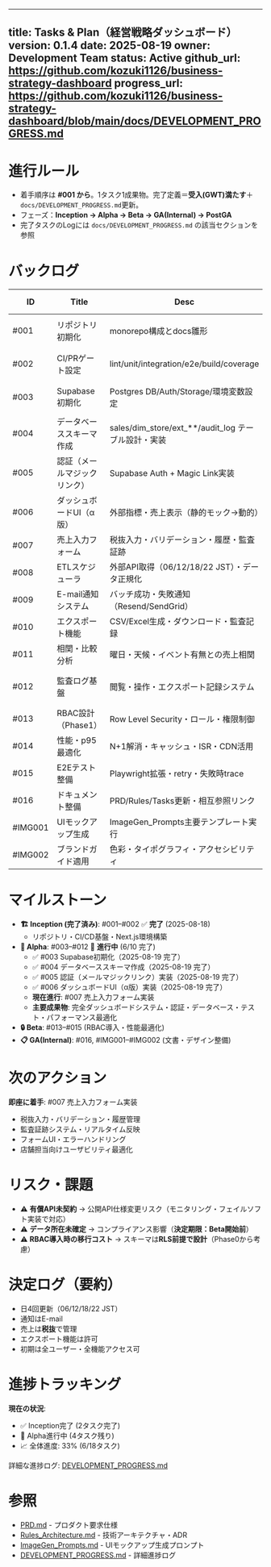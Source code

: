 <!-- filename: Tasks.md -->
---
title: Tasks & Plan（経営戦略ダッシュボード）
version: 0.1.4
date: 2025-08-19
owner: Development Team
status: Active
github_url: https://github.com/kozuki1126/business-strategy-dashboard
progress_url: https://github.com/kozuki1126/business-strategy-dashboard/blob/main/docs/DEVELOPMENT_PROGRESS.md
---

# 進行ルール
- 着手順序は **#001 から**。1タスク1成果物。完了定義＝**受入(GWT)満たす**＋`docs/DEVELOPMENT_PROGRESS.md`更新。
- フェーズ：**Inception → Alpha → Beta → GA(Internal) → PostGA**
- 完了タスクのLogには `docs/DEVELOPMENT_PROGRESS.md` の該当セクションを参照

# バックログ

| ID | Title | Desc | Owner | Status | Priority | DependsOn | Deliverables | Due | Acceptance (GWT) | Links (PRD/Rules/ImageGen) | GithubIssueURL | Log |
|---|---|---|---|---|---|---|---|---|---|---|---|---|
| #001 | リポジトリ初期化 | monorepo構成とdocs雛形 | Claude Assistant | ✅ Completed | High | - | repo, `docs/*` | 2025-08-18 | Given repo作成 When push Then CIが動作 | PRD/Rules | TBD | [2025-08-18 14:30](https://github.com/kozuki1126/business-strategy-dashboard/blob/main/docs/DEVELOPMENT_PROGRESS.md#completed-001---リポジトリ初期化) |
| #002 | CI/PRゲート設定 | lint/unit/integration/e2e/build/coverage | Claude Assistant | ✅ Completed | High | #001 | GH Actions, Next.js基盤, テスト環境 | 2025-08-18 | Given PR When CI Then 6チェック通過 | Rules | TBD | [2025-08-18 15:00](https://github.com/kozuki1126/business-strategy-dashboard/blob/main/docs/DEVELOPMENT_PROGRESS.md#completed-002---ciprゲート設定) |
| #003 | Supabase初期化 | Postgres DB/Auth/Storage/環境変数設定 | Claude Assistant | ✅ Completed | High | #001,#002 | Supabase proj, DB接続確認, Auth設定 | 2025-08-19 | Given .env.local設定 When `npm run db:migrate` Then 接続成功＋seed実行OK | PRD/Rules | TBD | [2025-08-19 14:00](https://github.com/kozuki1126/business-strategy-dashboard/blob/main/docs/DEVELOPMENT_PROGRESS.md#completed-003---supabase初期化) |
| #004 | データベーススキーマ作成 | sales/dim_store/ext_**/audit_log テーブル設計・実装 | Claude Assistant | ✅ Completed | High | #003 | migration files, seed data, tests | 2025-08-19 | Given migration実行 When seed投入 Then 全テーブル作成＋基本データ確認 | PRD/Rules | TBD | [2025-08-19 16:45](https://github.com/kozuki1126/business-strategy-dashboard/blob/main/docs/DEVELOPMENT_PROGRESS.md#completed-004---データベーススキーマ作成) |
| #005 | 認証（メールマジックリンク） | Supabase Auth + Magic Link実装 | Claude Assistant | ✅ Completed | High | #003,#004 | /auth pages, auth middleware | 2025-08-19 | Given 登録メール When magic link Then ログイン成功＋セッション30分有効 | PRD/Rules | TBD | [2025-08-19 16:57](https://github.com/kozuki1126/business-strategy-dashboard/blob/main/docs/DEVELOPMENT_PROGRESS.md#completed-005---認証メールマジックリンク実装) |
| #006 | ダッシュボードUI（α版） | 外部指標・売上表示（静的モック→動的） | Claude Assistant | ✅ Completed | High | #004,#005 | /dashboard page, charts | 2025-08-19 | Given 期間・店舗選択 When 表示 Then p95≤1500ms＋全指標レンダリング | PRD/ImageGen | TBD | [2025-08-19 17:30](https://github.com/kozuki1126/business-strategy-dashboard/blob/main/docs/DEVELOPMENT_PROGRESS.md#completed-006---ダッシュボードuiα版実装) |
| #007 | 売上入力フォーム | 税抜入力・バリデーション・履歴・監査証跡 | Claude Assistant | 🚧 Next | High | #004,#005 | /sales page, form validation | TBD | Given 店舗担当 When 売上入力・保存 Then 即時集計反映＋audit_log記録 | PRD | TBD | |
| #008 | ETLスケジューラ | 外部API取得（06/12/18/22 JST）・データ正規化 | TBD | Todo | High | #003,#004 | cron jobs, API integration | TBD | Given 定時 When バッチ実行 Then 10分以内にext_**テーブル更新完了 | PRD/Rules | TBD | |
| #009 | E-mail通知システム | バッチ成功・失敗通知（Resend/SendGrid） | TBD | Todo | High | #008 | email service integration | TBD | Given バッチ失敗 When 検知 Then 5分以内にアラートメール送信 | PRD/Rules | TBD | |
| #010 | エクスポート機能 | CSV/Excel生成・ダウンロード・監査記録 | TBD | Todo | Medium | #004,#005 | /export API, file generation | TBD | Given 期間・店舗指定 When Export実行 Then p95≤5s＋audit_log記録 | PRD | TBD | |
| #011 | 相関・比較分析 | 曜日・天候・イベント有無との売上相関 | TBD | Todo | Medium | #006,#008 | analytics components | TBD | Given 分析期間指定 When 実行 Then 相関係数・ヒートマップ表示 | PRD | TBD | |
| #012 | 監査ログ基盤 | 閲覧・操作・エクスポート記録システム | TBD | Todo | Medium | #004 | audit_log完全実装 | TBD | Given 任意操作 When 実行 Then audit_log(actor/action/target/timestamp)記録 | Rules | TBD | |
| #013 | RBAC設計（Phase1） | Row Level Security・ロール・権限制御 | TBD | Todo | Medium | #012 | RLS policies, role management | TBD | Given ロール設定 When データアクセス Then 適切な制限動作確認 | PRD/Rules | TBD | |
| #014 | 性能・p95最適化 | N+1解消・キャッシュ・ISR・CDN活用 | TBD | Todo | Medium | #006,#008 | performance audit報告 | TBD | Given 100CCU負荷 When 30分継続 Then SLO(99.5%可用性)達成 | Rules | TBD | |
| #015 | E2Eテスト整備 | Playwright拡張・retry・失敗時trace | TBD | Todo | Medium | #002,#006 | comprehensive e2e suite | TBD | Given CI pipeline When e2e実行 Then 全シナリオpass・失敗時trace取得 | Rules | TBD | |
| #016 | ドキュメント整備 | PRD/Rules/Tasks更新・相互参照リンク | TBD | Todo | Low | All core features | v0.2 documentation | TBD | Given 文書更新 When レビュー Then 相互参照・整合性確認済み | All | TBD | |
| #IMG001 | UIモックアップ生成 | ImageGen_Prompts主要テンプレート実行 | TBD | Todo | High | #001 | 5template/15mockup images | TBD | Given prompts When 画像生成 Then 高品質mockup 3枚/template完成 | ImageGen | TBD | |
| #IMG002 | ブランドガイド適用 | 色彩・タイポグラフィ・アクセシビリティ | TBD | Todo | Medium | #IMG001 | brand-compliant designs | TBD | Given ブランド指針 When デザイン適用 Then WCAG AA準拠確認 | ImageGen/Rules | TBD | |

# マイルストーン

- **🏗️ Inception (完了済み)**: #001–#002 ✅ **完了** (2025-08-18)
  - リポジトリ・CI/CD基盤・Next.js環境構築
- **🚀 Alpha**: #003–#012 🚧 **進行中** (6/10 完了)
  - ✅ #003 Supabase初期化（2025-08-19 完了）
  - ✅ #004 データベーススキーマ作成（2025-08-19 完了）
  - ✅ #005 認証（メールマジックリンク）実装（2025-08-19 完了）
  - ✅ #006 ダッシュボードUI（α版）実装（2025-08-19 完了）
  - **現在進行**: #007 売上入力フォーム実装
  - **主要成果物**: 完全ダッシュボードシステム・認証・データベース・テスト・パフォーマンス最適化
- **🔒 Beta**: #013–#015 (RBAC導入・性能最適化)
- **📋 GA(Internal)**: #016, #IMG001–#IMG002 (文書・デザイン整備)

# 次のアクション

**即座に着手**: #007 売上入力フォーム実装
- 税抜入力・バリデーション・履歴管理
- 監査証跡システム・リアルタイム反映
- フォームUI・エラーハンドリング
- 店舗担当向けユーザビリティ最適化

# リスク・課題

- ⚠️ **有償API未契約** → 公開API仕様変更リスク（モニタリング・フェイルソフト実装で対応）
- ⚠️ **データ所在未確定** → コンプライアンス影響（**決定期限：Beta開始前**）
- ⚠️ **RBAC導入時の移行コスト** → スキーマは**RLS前提で設計**（Phase0から考慮）

# 決定ログ（要約）

- 日4回更新（06/12/18/22 JST）
- 通知はE-mail
- 売上は**税抜**で管理
- エクスポート機能は許可
- 初期は全ユーザー・全機能アクセス可

# 進捗トラッキング

**現在の状況**:
- ✅ Inception完了 (2タスク完了)
- 🚧 Alpha進行中 (4タスク残り) 
- 📈 全体進度: 33% (6/18タスク)

詳細な進捗ログ: [DEVELOPMENT_PROGRESS.md](https://github.com/kozuki1126/business-strategy-dashboard/blob/main/docs/DEVELOPMENT_PROGRESS.md)

# 参照

- [PRD.md](./PRD.md) - プロダクト要求仕様
- [Rules_Architecture.md](./Rules_Architecture.md) - 技術アーキテクチャ・ADR
- [ImageGen_Prompts.md](./ImageGen_Prompts.md) - UIモックアップ生成プロンプト
- [DEVELOPMENT_PROGRESS.md](./DEVELOPMENT_PROGRESS.md) - 詳細進捗ログ